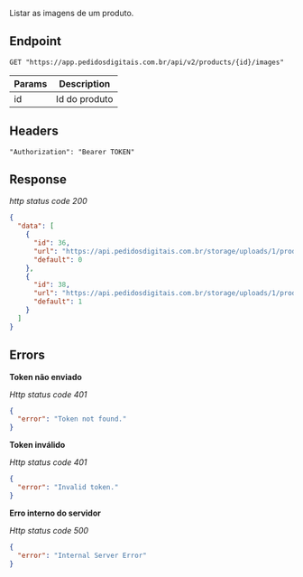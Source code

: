 Listar as imagens de um produto.

## Endpoint

```
GET "https://app.pedidosdigitais.com.br/api/v2/products/{id}/images"
```

| Params | Description   |
| ------ | ------------- |
| id     | Id do produto |

## Headers

```
"Authorization": "Bearer TOKEN"
```

## Response

_http status code 200_

```json
{
  "data": [
    {
      "id": 36,
      "url": "https://api.pedidosdigitais.com.br/storage/uploads/1/products/500x500/2019-06-28-164720.jpg",
      "default": 0
    },
    {
      "id": 38,
      "url": "https://api.pedidosdigitais.com.br/storage/uploads/1/products/500x500/2019-06-28-164720-4.jpg",
      "default": 1
    }
  ]
}
```

## Errors

**Token não enviado**

_Http status code 401_

```json
{
  "error": "Token not found."
}
```

**Token inválido**

_Http status code 401_

```json
{
  "error": "Invalid token."
}
```

**Erro interno do servidor**

_Http status code 500_

```json
{
  "error": "Internal Server Error"
}
```
